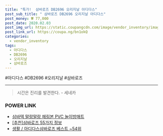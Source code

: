 ```yaml
--- 
title: "특가!  삼바로즈 DB2696 오리지날 아디다스" 
post_sub_title: " 삼바로즈 DB2696 오리지날 아디다스" 
post_money: ₩ 77,000 
post_date: 2020.02.03 
post_img_url: https://static.coupangcdn.com/image/vendor_inventory/images/2019/02/12/16/0/8dbfe99c-5ff8-4fc2-9ebd-f711771be621.jpg 
post_link_url: https://coupa.ng/bn1okQ 
categories: 
  - vendor_inventory 
tags: 
  - 아디다스 
  - DB2696 
  - 오리지날 
  - 삼바로즈 
--- 
```

  #아디다스 #DB2696 #오리지날 #삼바로즈 
<hr> 

> 시간은 진리를 발견한다. - 세네카 


### POWER LINK

* <a href="https://blog.naver.com/fasyy4321/221777961069" target="_blank">삼바텍 말랑말랑 헤링본 PVC 놀이방매트</a>
* <a href="https://blog.naver.com/fasyy4321/221794155664" target="_blank">[추천]삼바로즈 55가지 정보</a>
* <a href="https://blog.naver.com/santokki14/221777201747" target="_blank">생활 / 아디다스삼바로즈 베스트 ~54위</a>
